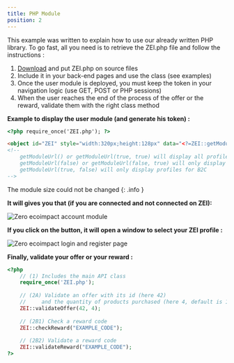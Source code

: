 ```yaml
---
title: PHP Module
position: 2
---
```


This example was written to explain how to use our already written PHP library.
To go fast, all you need is to retrieve the ZEI.php file and follow the instructions :

1. [Download](https://raw.githubusercontent.com/zeroecoimpact/API/master/PHP/ZEI.php) and put ZEI.php on source files
2. Include it in your back-end pages and use the class (see examples)
4. Once the user module is deployed, you must keep the token in your navigation logic (use GET, POST or PHP sessions)
5. When the user reaches the end of the process of the offer or the reward, validate them with the right class method

**Example to display the user module (and generate his token) :**

```html
<?php require_once('ZEI.php'); ?>

<object id="ZEI" style="width:320px;height:128px" data="<?=ZEI::getModuleUrl(true, true)?>"></object>
<!--
    getModuleUrl() or getModuleUrl(true, true) will display all profiles (for B2C and B2B)
    getModuleUrl(false) or getModuleUrl(false, true) will only display profiles for B2B
    getModuleUrl(true, false) will only display profiles for B2C
-->
```

The module size could not be changed
{: .info }

**It will gives you that (if you are connected and not connected on ZEI):**

![](/images/module.jpg "Zero ecoimpact account module")

**If you click on the button, it will open a window to select your ZEI profile :**

![](/images/window.jpg "Zero ecoimpact login and register page")

**Finally, validate your offer or your reward :**

```php
<?php
    // (1) Includes the main API class
    require_once('ZEI.php');
    
    // (2A) Validate an offer with its id (here 42)
    //     and the quantity of products purchased (here 4, default is 1)
    ZEI::validateOffer(42, 4);
    
    // (2B1) Check a reward code
    ZEI::checkReward("EXAMPLE_CODE");
    
    // (2B2) Validate a reward code
    ZEI::validateReward("EXAMPLE_CODE");
?>
```
